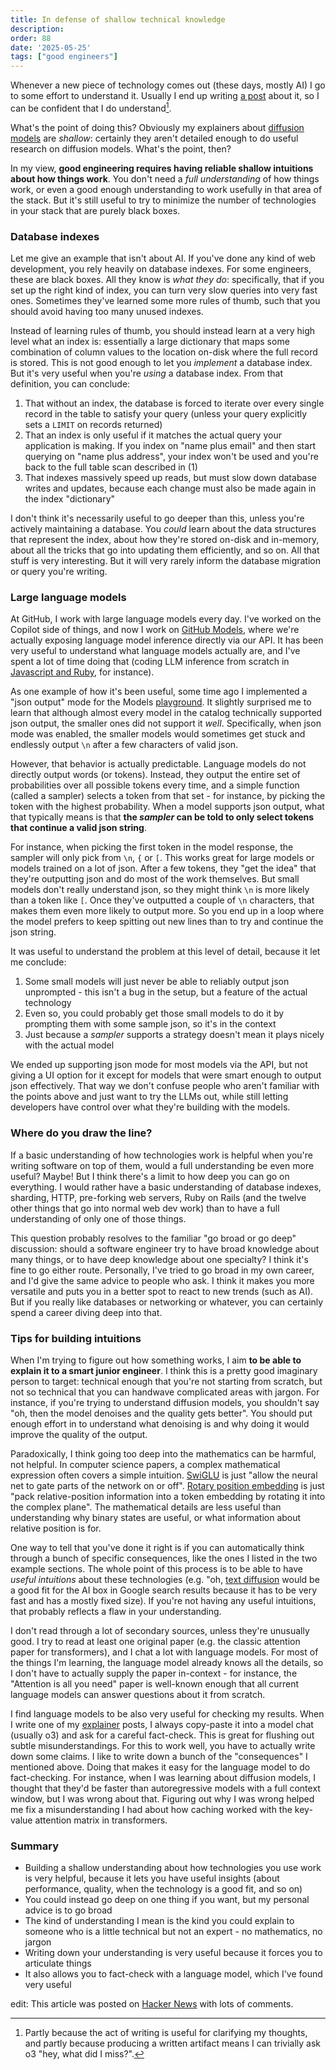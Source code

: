 ```yaml
---
title: In defense of shallow technical knowledge
description: 
order: 88
date: '2025-05-25'
tags: ["good engineers"]
---
```


Whenever a new piece of technology comes out (these days, mostly AI) I go to some effort to understand it. Usually I end up writing [a post](/tags/explainers) about it, so I can be confident that I do understand[^1].

What's the point of doing this? Obviously my explainers about [diffusion models](/diffusion-models-explained) are _shallow_: certainly they aren't detailed enough to do useful research on diffusion models. What's the point, then?

In my view, **good engineering requires having reliable shallow intuitions about how things work**. You don't need a _full understanding_ of how things work, or even a good enough understanding to work usefully in that area of the stack. But it's still useful to try to minimize the number of technologies in your stack that are purely black boxes.

### Database indexes

Let me give an example that isn't about AI. If you've done any kind of web development, you rely heavily on database indexes. For some engineers, these are black boxes. All they know is _what they do_: specifically, that if you set up the right kind of index, you can turn very slow queries into very fast ones. Sometimes they've learned some more rules of thumb, such that you should avoid having too many unused indexes.

Instead of learning rules of thumb, you should instead learn at a very high level what an index is: essentially a large dictionary that maps some combination of column values to the location on-disk where the full record is stored. This is not good enough to let you _implement_ a database index. But it's very useful when you're _using_ a database index. From that definition, you can conclude:

1. That without an index, the database is forced to iterate over every single record in the table to satisfy your query (unless your query explicitly sets a `LIMIT` on records returned)
2. That an index is only useful if it matches the actual query your application is making. If you index on "name plus email" and then start querying on "name plus address", your index won't be used and you're back to the full table scan described in (1)
3. That indexes massively speed up reads, but must slow down database writes and updates, because each change must also be made again in the index "dictionary"

I don't think it's necessarily useful to go deeper than this, unless you're actively maintaining a database. You _could_ learn about the data structures that represent the index, about how they're stored on-disk and in-memory, about all the tricks that go into updating them efficiently, and so on. All that stuff is very interesting. But it will very rarely inform the database migration or query you're writing.

### Large language models

At GitHub, I work with large language models every day. I've worked on the Copilot side of things, and now I work on [GitHub Models](https://docs.github.com/en/github-models), where we're actually exposing language model inference directly via our API. It has been very useful to understand what language models actually are, and I've spent a lot of time doing that (coding LLM inference from scratch in [Javascript and Ruby](/porting-and-hacking-llama2), for instance).

As one example of how it's been useful, some time ago I implemented a "json output" mode for the Models [playground](https://github.com/marketplace/models). It slightly surprised me to learn that although almost every model in the catalog technically supported json output, the smaller ones did not support it _well_. Specifically, when json mode was enabled, the smaller models would sometimes get stuck and endlessly output `\n` after a few characters of valid json.

However, that behavior is actually predictable. Language models do not directly output words (or tokens). Instead, they output the entire set of probabilities over all possible tokens every time, and a simple function (called a sampler) selects a token from that set - for instance, by picking the token with the highest probability. When a model supports json output, what that typically means is that **the _sampler_ can be told to only select tokens that continue a valid json string**.

For instance, when picking the first token in the model response, the sampler will only pick from `\n`, `{` or `[`. This works great for large models or models trained on a lot of json. After a few tokens, they "get the idea" that they're outputting json and do most of the work themselves. But small models don't really understand json, so they might think `\n` is more likely than a token like `[`. Once they've outputted a couple of `\n` characters, that makes them even more likely to output more. So you end up in a loop where the model prefers to keep spitting out new lines than to try and continue the json string.

It was useful to understand the problem at this level of detail, because it let me conclude:

1. Some small models will just never be able to reliably output json unprompted - this isn't a bug in the setup, but a feature of the actual technology
2. Even so, you could probably get those small models to do it by prompting them with some sample json, so it's in the context
3. Just because a _sampler_ supports a strategy doesn't mean it plays nicely with the actual model

We ended up supporting json mode for most models via the API, but not giving a UI option for it except for models that were smart enough to output json effectively. That way we don't confuse people who aren't familiar with the points above and just want to try the LLMs out, while still letting developers have control over what they're building with the models.

### Where do you draw the line?

If a basic understanding of how technologies work is helpful when you're writing software on top of them, would a full understanding be even more useful? Maybe! But I think there's a limit to how deep you can go on everything. I would rather have a basic understanding of database indexes, sharding, HTTP, pre-forking web servers, Ruby on Rails (and the twelve other things that go into normal web dev work) than to have a full understanding of only one of those things.

This question probably resolves to the familiar "go broad or go deep" discussion: should a software engineer try to have broad knowledge about many things, or to have deep knowledge about one specialty? I think it's fine to go either route. Personally, I've tried to go broad in my own career, and I'd give the same advice to people who ask. I think it makes you more versatile and puts you in a better spot to react to new trends (such as AI). But if you really like databases or networking or whatever, you can certainly spend a career diving deep into that.

### Tips for building intuitions

When I'm trying to figure out how something works, I aim **to be able to explain it to a smart junior engineer**. I think this is a pretty good imaginary person to target: technical enough that you're not starting from scratch, but not so technical that you can handwave complicated areas with jargon. For instance, if you're trying to understand diffusion models, you shouldn't say "oh, then the model denoises and the quality gets better". You should put enough effort in to understand what denoising is and why doing it would improve the quality of the output.

Paradoxically, I think going too deep into the mathematics can be harmful, not helpful. In computer science papers, a complex mathematical expression often covers a simple intuition. [SwiGLU](https://paperswithcode.com/method/swiglu) is just "allow the neural net to gate parts of the network on or off". [Rotary position embedding](https://medium.com/@mlshark/rope-a-detailed-guide-to-rotary-position-embedding-in-modern-llms-fde71785f152) is just "pack relative-position information into a token embedding by rotating it into the complex plane". The mathematical details are less useful than understanding why binary states are useful, or what information about relative position is for.

One way to tell that you've done it right is if you can automatically think through a bunch of specific consequences, like the ones I listed in the two example sections. The whole point of this process is to be able to have _useful intuitions_ about these technologies (e.g. "oh, [text diffusion](/limitations-of-text-diffusion-models) would be a good fit for the AI box in Google search results because it has to be very fast and has a mostly fixed size). If you're not having any useful intuitions, that probably reflects a flaw in your understanding.

I don't read through a lot of secondary sources, unless they're unusually good. I try to read at least one original paper (e.g. the classic attention paper for transformers), and I chat a lot with language models. For most of the things I'm learning, the language model already knows all the details, so I don't have to actually supply the paper in-context - for instance, the "Attention is all you need" paper is well-known enough that all current language models can answer questions about it from scratch.

I find language models to be also very useful for checking my results. When I write one of my [explainer](/tags/explainers) posts, I always copy-paste it into a model chat (usually o3) and ask for a careful fact-check. This is great for flushing out subtle misunderstandings. For this to work well, you have to actually write down some claims. I like to write down a bunch of the "consequences" I mentioned above. Doing that makes it easy for the language model to do fact-checking. For instance, when I was learning about diffusion models, I thought that they'd be faster than autoregressive models with a full context window, but I was wrong about that. Figuring out why I was wrong helped me fix a misunderstanding I had about how caching worked with the key-value attention matrix in transformers.

### Summary

- Building a shallow understanding about how technologies you use work is very helpful, because it lets you have useful insights (about performance, quality, when the technology is a good fit, and so on)
- You could instead go deep on one thing if you want, but my personal advice is to go broad
- The kind of understanding I mean is the kind you could explain to someone who is a little technical but not an expert - no mathematics, no jargon
- Writing down your understanding is very useful because it forces you to articulate things
- It also allows you to fact-check with a language model, which I've found very useful 

edit: This article was posted on [Hacker News](https://news.ycombinator.com/item?id=44087195) with lots of comments.

[^1]: Partly because the act of writing is useful for clarifying my thoughts, and partly because producing a written artifact means I can trivially ask o3 "hey, what did I miss?".